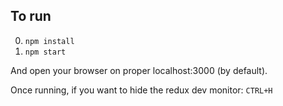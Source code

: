 ## To run

0. ```npm install```
0. ```npm start```

And open your browser on proper localhost:3000 (by default).

Once running, if you want to hide the redux dev monitor: ```CTRL+H```